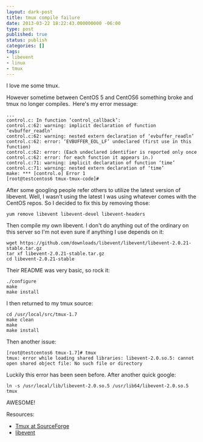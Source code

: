 ```yaml
---
layout: dark-post
title: tmux compile failure
date: 2013-03-22 18:22:43.000000000 -06:00
type: post
published: true
status: publish
categories: []
tags:
- libevent
- linux
- tmux
---
```

I love me some tmux.

However sometime between CentOS 5 and CentOS6 something broke and tmux no longer compiles.  Here's my error message:

```
...
control.c: In function ‘control_callback’:
control.c:62: warning: implicit declaration of function ‘evbuffer_readln’
control.c:62: warning: nested extern declaration of ‘evbuffer_readln’
control.c:62: error: ‘EVBUFFER_EOL_LF’ undeclared (first use in this function)
control.c:62: error: (Each undeclared identifier is reported only once
control.c:62: error: for each function it appears in.)
control.c:71: warning: implicit declaration of function ‘time’
control.c:71: warning: nested extern declaration of ‘time’
make: *** [control.o] Error 1
[root@testcentos6 tmux-tmux-code]#
```

After some googling people refer others to utilize the latest version of libevent. Well, I wasn't using the latest I was using whatever comes with the CentOS repos. So I decided to fix this by removing those:

```
yum remove libevent libevent-devel libevent-headers
```

Then compile my own libevent. I don't do anything out of the ordinary on this server so I'm not even sure if anything I use depends on it:

```
wget https://github.com/downloads/libevent/libevent/libevent-2.0.21-stable.tar.gz
tar xf libevent-2.0.21-stable.tar.gz
cd libevent-2.0.21-stable
```

Their README was very basic, so rock it:

```
./configure
make
make install
```

I then returned to my tmux source:

```
cd /usr/local/src/tmux-1.7
make clean
make
make install
```

Then another issue:

```
[root@testcentos6 tmux-1.7]# tmux
tmux: error while loading shared libraries: libevent-2.0.so.5: cannot open shared object file: No such file or directory
```

Luckily this error has been seen before. After another quick google:

```
ln -s /usr/local/lib/libevent-2.0.so.5 /usr/lib64/libevent-2.0.so.5
tmux
```

AWESOME!

Resources:

* [Tmux at SourceForge](https://tmux.github.io/)
* [libevent](http://libevent.org/)
